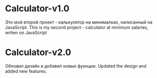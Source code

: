 # Calculator-v1.0
Это мой второй проект - калькулятор на минималках, написанный на JavaScript.
This is my second project -  calculator at minimum salaries, writen on JavaScript
# Calculator-v2.0
Обновил дизайн и добавил новые фукнции.
Updated the design and added new features.
